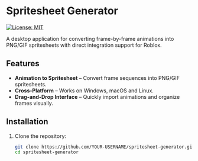 # Spritesheet Generator
[![License: MIT](https://img.shields.io/badge/License-MIT-yellow.svg)](LICENSE)


A desktop application for converting frame-by-frame animations into PNG/GIF spritesheets with direct integration support for Roblox.

## Features
- **Animation to Spritesheet** – Convert frame sequences into PNG/GIF spritesheets.
- **Cross-Platform** – Works on Windows, macOS and Linux.
- **Drag-and-Drop Interface** – Quickly import animations and organize frames visually.

## Installation
1. Clone the repository:
   ```bash
   git clone https://github.com/YOUR-USERNAME/spritesheet-generator.git
   cd spritesheet-generator

